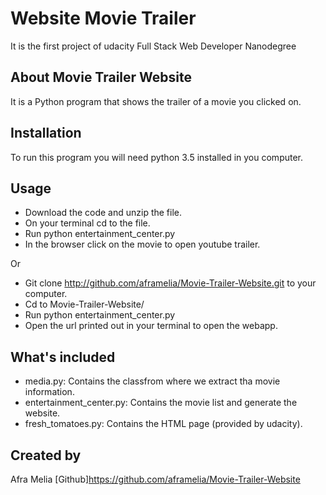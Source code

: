 # Website Movie Trailer
It is the first project of udacity Full Stack Web Developer Nanodegree


## About Movie Trailer Website
It is a Python program that shows the trailer of a movie you clicked on.

## Installation
To run this program you will need python 3.5 installed in you computer.

## Usage
- Download the code and unzip the file.
- On your terminal cd to the file.
- Run python entertainment_center.py
- In the browser click on the movie to open youtube trailer.

Or

- Git clone http://github.com/aframelia/Movie-Trailer-Website.git to your computer.
- Cd to Movie-Trailer-Website/
- Run python entertainment_center.py
- Open the url printed out in your terminal to open the webapp.

## What's included
- media.py: Contains the classfrom where we extract tha movie information.
- entertainment_center.py: Contains the movie list and generate the website.
- fresh_tomatoes.py: Contains the HTML page (provided by udacity).

## Created by
Afra Melia
[Github]https://github.com/aframelia/Movie-Trailer-Website
